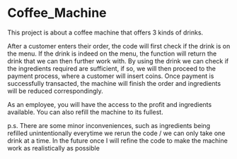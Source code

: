 # Coffee_Machine
This project is about a coffee machine that offers 3 kinds of drinks. 

After a customer enters their order, the code will first check if the drink is on the menu. If the drink is indeed on the menu, the function will return the drink that we can then further work with. 
By using the drink we can check if the ingredients required are sufficient, if so, we will then proceed to the payment process, where a customer will insert coins. Once payment is successfully transacted, the machine will finish the order and ingredients will be reduced correspondingly. 

As an employee, you will have the access to the profit and ingredients available. You can also refill the machine to its fullest. 

p.s.
There are some minor inconveniences, such as ingredients being refilled unintentionally everytime we rerun the code / we can only take one drink at a time. In the future once I will refine the code to make the machine work as realistically as possible 
